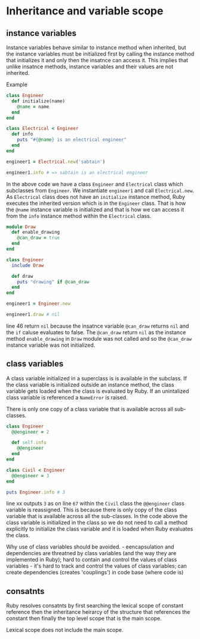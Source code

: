 # Inheritance and variable scope

## instance variables

Instance variables behave similar to instance method when inherited, but the instance variables must be initialized first by calling the instance method that initializes it and only then the insatnce can access it. This implies that unlike insatnce methods, instance variables and their values are not inherited.

Example

```ruby
class Engineer
  def initialize(name)
    @name = name
  end
end

class Electrical < Engineer
  def info
    puts "#{@name} is an electrical engineer"
  end
end

engineer1 = Electrical.new('sabtain')

engineer1.info # => sabtain is an electrical engineer
```
In the above code we have a class `Engineer` and `Electrical` class which subclasses from `Engineer`.
We instantiate `engineer1` and call `Electrical.new`. As `Electrical` class does not have an `initialize` instance method, Ruby executes the inherited version which is in the `Engineer` class. That is how the `@name` instance variable is initialized and that is how we can access it from the `info` instance method within the `Electrical` class.

```ruby
module Draw
  def enable_drawing
    @can_draw = true
  end
end

class Engineer
  include Draw

  def draw
    puts "drawing" if @can_draw
  end
end

engineer1 = Engineer.new

engineer1.draw # nil

```
line 46 return `nil` because the insatnce variable `@can_draw` returns `nil` and the `if` caluse evaluates to false. The `@can_draw` return `nil` as the instance method `enable_drawing` in `Draw` module was not called and so the `@can_draw` instance variable was not initialized.

## class variables

A class variable initialized in a superclass is is available in the subclass. If the class variable is initialized outside an instance method, the class variable gets loaded when the class is evaluated by Ruby. If an unintalized class variable is referenced a `NameError` is raised.

There is only one copy of a class variable that is available across all sub-classes.

```ruby
class Engineer
  @@engineer = 2

  def self.info
    @@engineer
  end
end

class Civil < Engineer
  @@engineer = 3
end

puts Engineer.info # 3
```
line xx outputs `3` as on line `67` within the `Civil` class the `@@engineer` class variable is reassigned. This is because there is only copy of the class variable that is available across all the sub-classes. In the code above the class variable is initialized in the class so we do not need to call a method explicitly to initialize the class variable and it is loaded when Ruby evaluates the class.

Why use of class variables should be avoided. - eencapsulation and dependencies are threatned by class variables (and the way they are implemented in Ruby);  hard to contain and control the values of class variables - it's hard to track and control the values of class variables;  can create dependencies (creates 'couplings') in code base (where code is)

## consatnts

Ruby resolves consatnts by first searching the lexical scope of constant reference then the inheritance heirarcy of the structure that references the constant then finally the top level scope that is the main scope.

Lexical scope does not include the main scope.